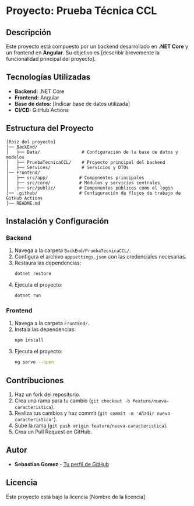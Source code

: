 # Proyecto: Prueba Técnica CCL

## Descripción
Este proyecto está compuesto por un backend desarrollado en **.NET Core** y un frontend en **Angular**. Su objetivo es [describir brevemente la funcionalidad principal del proyecto].

## Tecnologías Utilizadas
- **Backend:** .NET Core
- **Frontend:** Angular
- **Base de datos:** [Indicar base de datos utilizada]
- **CI/CD:** GitHub Actions

## Estructura del Proyecto
```
[Raíz del proyecto]
│── BackEnd/
│   ├── Data/                # Configuración de la base de datos y modelos
│   ├── PruebaTecnicaCCL/    # Proyecto principal del backend
│   ├── Services/            # Servicios y DTOs
│── FrontEnd/
│   ├── src/app/            # Componentes principales
│   ├── src/core/           # Módulos y servicios centrales
│   ├── src/public/         # Componentes públicos como el login
│── .github/                # Configuración de flujos de trabajo de GitHub Actions
│── README.md
```

## Instalación y Configuración

### Backend
1. Navega a la carpeta `BackEnd/PruebaTecnicaCCL/`.
2. Configura el archivo `appsettings.json` con las credenciales necesarias.
3. Restaura las dependencias:
   ```sh
   dotnet restore
   ```
4. Ejecuta el proyecto:
   ```sh
   dotnet run
   ```

### Frontend
1. Navega a la carpeta `FrontEnd/`.
2. Instala las dependencias:
   ```sh
   npm install
   ```
3. Ejecuta el proyecto:
   ```sh
   ng serve --open
   ```

## Contribuciones
1. Haz un fork del repositorio.
2. Crea una rama para tu cambio (`git checkout -b feature/nueva-caracteristica`).
3. Realiza tus cambios y haz commit (`git commit -m 'Añadir nueva característica'`).
4. Sube la rama (`git push origin feature/nueva-caracteristica`).
5. Crea un Pull Request en GitHub.

## Autor
- **Sebastian Gomez** - [Tu perfil de GitHub](https://github.com/sese01)

## Licencia
Este proyecto está bajo la licencia [Nombre de la licencia].

